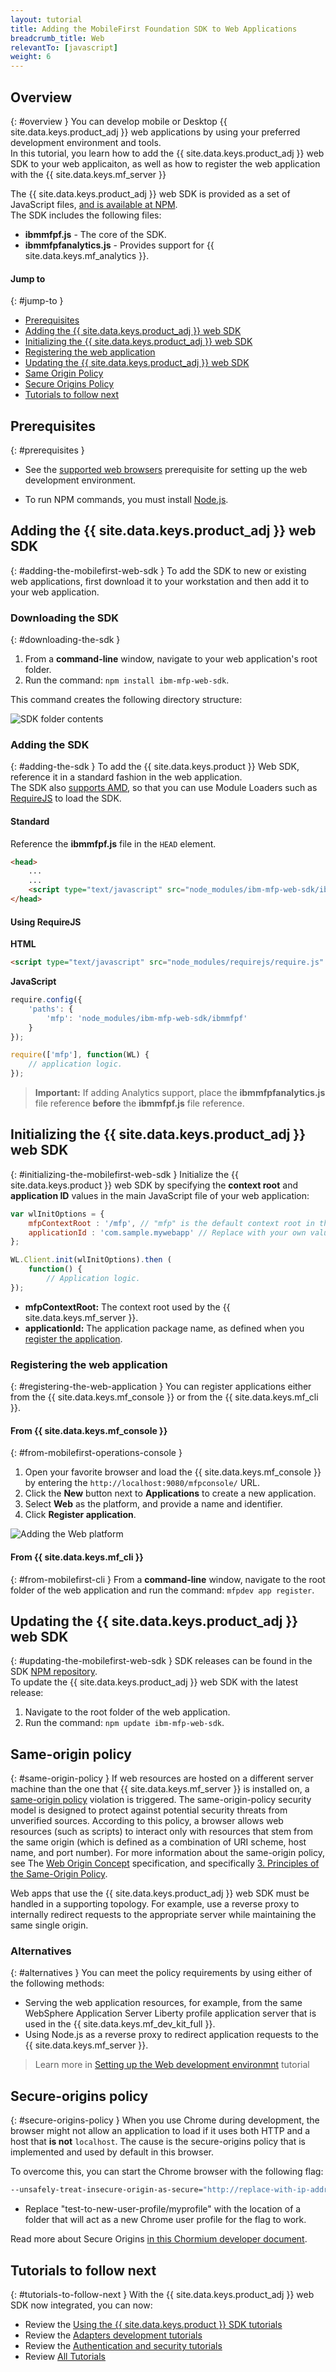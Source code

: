 ```yaml
---
layout: tutorial
title: Adding the MobileFirst Foundation SDK to Web Applications
breadcrumb_title: Web
relevantTo: [javascript]
weight: 6
---
```

<!-- NLS_CHARSET=UTF-8 -->
## Overview
{: #overview }
You can develop mobile or Desktop {{ site.data.keys.product_adj }} web applications by using your preferred development environment and tools.  
In this tutorial, you learn how to add the {{ site.data.keys.product_adj }} web SDK to your web applicaiton, as well as how to register the web application with the {{ site.data.keys.mf_server }}

The {{ site.data.keys.product_adj }} web SDK is provided as a set of JavaScript files, [and is available at NPM](https://www.npmjs.com/package/ibm-mfp-web-sdk).  
The SDK includes the following files:

- **ibmmfpf.js** - The core of the SDK.
- **ibmmfpfanalytics.js** - Provides support for {{ site.data.keys.mf_analytics }}.

#### Jump to
{: #jump-to }
- [Prerequisites](#prerequisites)
- [Adding the {{ site.data.keys.product_adj }} web SDK](#adding-the-mobilefirst-web-sdk)
- [Initializing the {{ site.data.keys.product_adj }} web SDK](#initializing-the-mobilefirst-web-sdk)
- [Registering the web application](#registering-the-web-application)
- [Updating the {{ site.data.keys.product_adj }} web SDK](#updating-the-mobilefirst-web-sdk)
- [Same Origin Policy](#same-origin-policy)
- [Secure Origins Policy](#secure-origins-policy)
- [Tutorials to follow next](#tutorials-to-follow-next)

## Prerequisites
{: #prerequisites }
-   See the [supported web browsers](../../../installation-configuration/development/web/#web-app-supported-browsers) prerequisite for setting up the web development environment.

-   To run NPM commands, you must install [Node.js](https://nodejs.org).

## Adding the {{ site.data.keys.product_adj }} web SDK
{: #adding-the-mobilefirst-web-sdk }
To add the SDK to new or existing web applications, first download it to your workstation and then add it to your web application.

### Downloading the SDK
{: #downloading-the-sdk }
1. From a **command-line** window, navigate to your web application's root folder.
2. Run the command: `npm install ibm-mfp-web-sdk`.

This command creates the following directory structure:

![SDK folder contents](sdk-folder.png)

### Adding the SDK
{: #adding-the-sdk }
To add the {{ site.data.keys.product }} Web SDK, reference it in a standard fashion in the web application.  
The SDK also [supports AMD](https://en.wikipedia.org/wiki/Asynchronous_module_definition), so that you can use Module Loaders such as [RequireJS](http://requirejs.org/) to load the SDK.

#### Standard
Reference the **ibmmfpf.js** file in the `HEAD` element.  

```html
<head>
    ...
    ...
    <script type="text/javascript" src="node_modules/ibm-mfp-web-sdk/ibmmfpf.js"></script>
</head>
```

#### Using RequireJS

**HTML**  

```html
<script type="text/javascript" src="node_modules/requirejs/require.js" data-main="index"></script>
```

**JavaScript**

```javascript
require.config({
	'paths': {
		'mfp': 'node_modules/ibm-mfp-web-sdk/ibmmfpf'
	}
});

require(['mfp'], function(WL) {
    // application logic.
});
```

> <span class="glyphicon glyphicon-exclamation-sign" aria-hidden="true"></span> **Important:** If adding Analytics support, place the **ibmmfpfanalytics.js** file reference **before** the **ibmmfpf.js** file reference.

## Initializing the {{ site.data.keys.product_adj }} web SDK
{: #initializing-the-mobilefirst-web-sdk }
Initialize the {{ site.data.keys.product }} web SDK by specifying the **context root** and **application ID** values in the main JavaScript file of your web application:

```javascript
var wlInitOptions = {
    mfpContextRoot : '/mfp', // "mfp" is the default context root in the {{ site.data.keys.product }}
    applicationId : 'com.sample.mywebapp' // Replace with your own value.
};

WL.Client.init(wlInitOptions).then (
    function() {
        // Application logic.
});
```

- **mfpContextRoot:** The context root used by the {{ site.data.keys.mf_server }}.
- **applicationId:** The application package name, as defined when you [register the application](#registering-the-web-application).

### Registering the web application
{: #registering-the-web-application }
You can register applications either from the {{ site.data.keys.mf_console }} or from the {{ site.data.keys.mf_cli }}.

#### From {{ site.data.keys.mf_console }}
{: #from-mobilefirst-operations-console }
1. Open your favorite browser and load the {{ site.data.keys.mf_console }} by entering the `http://localhost:9080/mfpconsole/` URL.
2. Click the **New** button next to **Applications** to create a new application.
3. Select **Web** as the platform, and provide a name and identifier.
4. Click **Register application**.

![Adding the Web platform](add-web-platform.png)

#### From {{ site.data.keys.mf_cli }}
{: #from-mobilefirst-cli }
From a **command-line** window, navigate to the root folder of the web application and run the command: `mfpdev app register`.

## Updating the {{ site.data.keys.product_adj }} web SDK
{: #updating-the-mobilefirst-web-sdk }
SDK releases can be found in the SDK [NPM repository](https://www.npmjs.com/package/ibm-mfp-web-sdk).  
To update the {{ site.data.keys.product_adj }} web SDK with the latest release:

1. Navigate to the root folder of the web application.
2. Run the command: `npm update ibm-mfp-web-sdk`.

## Same-origin policy
{: #same-origin-policy }
If web resources are hosted on a different server machine than the one that {{ site.data.keys.mf_server }} is installed on, a [same-origin policy](https://developer.mozilla.org/en-US/docs/Web/Security/Same-origin_policy) violation is triggered. The same-origin-policy security model is designed to protect against potential security threats from unverified sources. According to this policy, a browser allows web resources (such as scripts) to interact only with resources that stem from the same origin (which is defined as a combination of URI scheme, host name, and port number). For more information about the same-origin policy, see The [Web Origin Concept](https://tools.ietf.org/html/rfc6454) specification, and specifically [3. Principles of the Same-Origin Policy](https://tools.ietf.org/html/rfc6454#section-3).

Web apps that use the {{ site.data.keys.product_adj }} web SDK must be handled in a supporting topology. For example, use a reverse proxy to internally redirect requests to the appropriate server while maintaining the same single origin.

### Alternatives
{: #alternatives }
You can meet the policy requirements by using either of the following methods:

- Serving the web application resources, for example, from the same WebSphere Application Server Liberty profile application server that is used in the {{ site.data.keys.mf_dev_kit_full }}.
- Using Node.js as a reverse proxy to redirect application requests to the {{ site.data.keys.mf_server }}.

> Learn more in [Setting up the Web development environmnt](../../../installation-configuration/development/web) tutorial

## Secure-origins policy
{: #secure-origins-policy }
When you use Chrome during development, the browser might not allow an application to load if it uses both HTTP and a host that **is not** `localhost`. The cause is the secure-origins policy that is implemented and used by default in this browser.

To overcome this, you can start the Chrome browser with the following flag:

```bash
--unsafely-treat-insecure-origin-as-secure="http://replace-with-ip-address-or-host:port-number" --user-data-dir=/test-to-new-user-profile/myprofile
```

- Replace "test-to-new-user-profile/myprofile" with the location of a folder that will act as a new Chrome user profile for the flag to work.

Read more about Secure Origins [in this Chormium developer document](https://www.chromium.org/Home/chromium-security/prefer-secure-origins-for-powerful-new-features).

## Tutorials to follow next
{: #tutorials-to-follow-next }
With the {{ site.data.keys.product_adj }} web SDK now integrated, you can now:

- Review the [Using the {{ site.data.keys.product }} SDK tutorials](../)
- Review the [Adapters development tutorials](../../../adapters/)
- Review the [Authentication and security tutorials](../../../authentication-and-security/)
- Review [All Tutorials](../../../all-tutorials)
